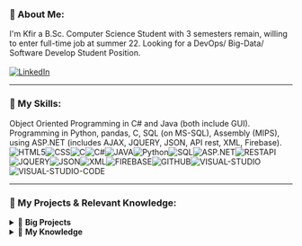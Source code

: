 <!-- About Me -->
### 🦁 About Me:
I'm Kfir a B.Sc. Computer Science Student with 3 semesters remain, willing to enter full-time job at summer 22. Looking for a DevOps/ Big-Data/ Software Develop Student Position.
<br/><br/>[![LinkedIn](https://img.shields.io/badge/linkedin-%230077B5.svg?&style=for-the-badge&logo=linkedin&logoColor=white)](https://www.linkedin.com/in/kfir-gisman) 
<!--END About me -->

---

<!-- My skills -->
### 🔧 My Skills:
Object Oriented Programming in C# and Java (both include GUI). <br/>
Programming in Python, pandas, C, SQL (on MS-SQL), Assembly (MIPS), using ASP.NET (includes AJAX, JQUERY, JSON, API rest, XML, Firebase). <br/>
![HTML5](https://img.icons8.com/color/30/html-5.png)![CSS](https://img.icons8.com/color/30/css.png)![C](https://img.icons8.com/color/30/c.png)![C#](https://img.icons8.com/color/30/c-sharp-logo.png)![JAVA](https://img.icons8.com/color/30/java.png)![Python](https://img.icons8.com/color/30/python.png)![SQL](https://img.icons8.com/color/30/sql.png)![ASP.NET](https://img.icons8.com/color/30/asp.png)![RESTAPI](https://img.icons8.com/color/30/rest-api.png)![JQUERY](https://img.icons8.com/ios/30/000000/jquery.png)![JSON](https://img.icons8.com/color/30/json.png)![XML](https://img.icons8.com/color/30/xml.png)![FIREBASE](https://img.icons8.com/color/30/firebase.png)![GITHUB](https://img.icons8.com/color/30/github.png)![VISUAL-STUDIO](https://img.icons8.com/color/30/visual-studio.png)![VISUAL-STUDIO-CODE](https://img.icons8.com/color/30/visual-studio-code-2019.png)
<!-- END My skills -->

---

<!-- My Projects -->
### 🧷 My Projects & Relevant Knowledge:
<details>
    <summary>&#128240 <b>Big Projects</b></summary><br/>

<!-- My Projects -LIST:START -->
- [Hack IDC 21 ](https://github.com/Kfir-G/HackIDC21_Project)
- [Watch List Management Website](https://github.com/rupCS63/TMDB-Final-Project) - [Website's link](https://proj.ruppin.ac.il/bgroup63/prod/Pages/index.html)
- [Nightclub Management Tool Project](https://github.com/Kfir-G/Final_Project_Java)
- [Monopoly Game](https://github.com/Kfir-G/Monopoly-Game)
</details>
<!-- My Projects-LIST:END -->

<!-- My Knowledge-LIST:START -->
<details>
    <summary>🔬 <b>My Knowledge</b></summary><br/>

* <details>
    <summary><b>Back & Front End</b></summary><br/>
    - HTML 
    - CSS
    - ASP.NET
    - API rest
    - AJAX
    - JSON
    - XML
    - Firebase
    - Web API
    - CCEC
    - No-SQL
    - Data Set
  </details>

* <details>
    <summary><b>JAVA</b></summary><br/>
    advanced concepts in Java object-oriented programming such as polymorphism, abstract Classes, interface realization, exception hierarchy. Event driven programming based on polymorphic event handlers, design and implement software systems in Java GUI.
  </details>
    
* <details>
    <summary><b>Big-Data</b></summary><br/>
    knowledge at data analytics life cycle, data preparation, linear and logistic regression, classification and evaluation, random forests, decision trees, KNN, SVM, unsupervised algorithms, using GoogleColab.
  </details>
    
* <details>
    <summary><b>Computer Architecture</b></summary><br/>
    learning Combinational Building Blocks such as Multiplexers, Decoders, Latches and Flip-Flops: SR Latch, D Latch D Flip-Flop, Register, MIPS R2000 language and single cycle architecture.
  </details>
    
* <details>
    <summary><b>Operating Systems</b></summary><br/>
    learning operating systems structure (kernel approaches, dual mode operations, preemptive/non-preemptive OS’s), processes and threads (client-server systems, RPC, pipes, threads dispatching, high-level of thread scheduling), synchronization and mutual exclusion, deadlocks, CPU thread-scheduling (scheduling algorithms and priorities, Mars-Rover project, starvation). Codding in Java and C# in WIN32 API.
  </details>
    
* <details>
    <summary><b>Software Engineering</b></summary><br/>
    learning Imparting concepts in software engineering and methods of analysis and design, presenting the development stages of a software system, including definition Requirements, formalization of requirements and their analysis and software design. Learn UML diagrams such as: Use Case Diagrams, System Sequence, Activity Diagrams, and Interaction Diagrams. 
  </details>
 
<!-- My Knowledge-LIST:END -->
</details>
